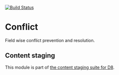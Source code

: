 [![Build Status](https://travis-ci.org/drupaldeploy/drupal-conflict.svg?branch=8.x-1.x)](https://travis-ci.org/drupaldeploy/drupal-conflict)

Conflict
========

Field wise conflict prevention and resolution.

## Content staging

This module is part of [the content staging suite for D8](https://www.drupal.org/project/deploy#d8).
